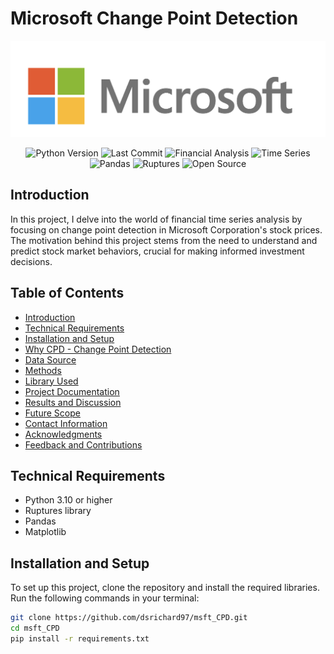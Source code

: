 # Microsoft Change Point Detection

<p align="center">
  <img src="msft.png" alt="Microsoft Change Point Detection">
</p>

<p align="center">
  <img src="https://img.shields.io/badge/Python_Version-3.10%2B-blue" alt="Python Version">
  <img src="https://img.shields.io/github/last-commit/dsrichard97/otherprojects" alt="Last Commit">
  <img src="https://img.shields.io/badge/Financial_Analysis-Trends-red" alt="Financial Analysis">
  <img src="https://img.shields.io/badge/STAT-Time_Series-blue" alt="Time Series">
  <img src="https://img.shields.io/badge/Python-Pandas-green" alt="Pandas">
  <img src="https://img.shields.io/badge/Python-Ruptures-orange" alt="Ruptures">
  <img src="https://badges.frapsoft.com/os/v1/open-source.svg?v=103" alt="Open Source">
</p>

## Introduction
In this project, I delve into the world of financial time series analysis by focusing on change point detection in Microsoft Corporation's stock prices. The motivation behind this project stems from the need to understand and predict stock market behaviors, crucial for making informed investment decisions.

## Table of Contents
- [Introduction](#introduction)
- [Technical Requirements](#technical-requirements)
- [Installation and Setup](#installation-and-setup)
- [Why CPD - Change Point Detection](#why-cpd)
- [Data Source](#data-source)
- [Methods](#methods)
- [Library Used](#library-used)
- [Project Documentation](#project-documentation)
- [Results and Discussion](#results-and-discussion)
- [Future Scope](#future-scope)
- [Contact Information](#contact-information)
- [Acknowledgments](#acknowledgments)
- [Feedback and Contributions](#feedback-and-contributions)

## Technical Requirements
- Python 3.10 or higher
- Ruptures library
- Pandas
- Matplotlib

## Installation and Setup
To set up this project, clone the repository and install the required libraries. Run the following commands in your terminal:

```bash
git clone https://github.com/dsrichard97/msft_CPD.git
cd msft_CPD
pip install -r requirements.txt
